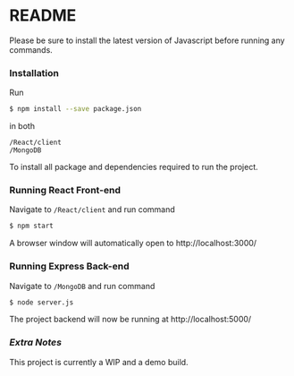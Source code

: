 # README

Please be sure to install the latest version of Javascript before running any commands.

### Installation
Run 
```sh
$ npm install --save package.json 
``` 
in both
```
/React/client
/MongoDB
```
To install all package and dependencies required to run the project.


### Running React Front-end
Navigate to
```/React/client```
and run command
```sh 
$ npm start
```
A browser window will automatically open to 
http://localhost:3000/

### Running Express Back-end
Navigate to
```/MongoDB```
and run command
```sh 
$ node server.js
```
The project backend will now be running at
http://localhost:5000/

### ***Extra Notes***

This project is currently a WIP and a demo build.
